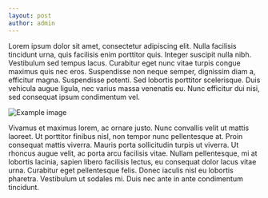 ```yaml
---
layout: post
author: admin
---
```

Lorem ipsum dolor sit amet, consectetur adipiscing elit. Nulla facilisis tincidunt urna, quis facilisis enim porttitor quis. Integer suscipit nulla nibh. Vestibulum sed tempus lacus. Curabitur eget nunc vitae turpis congue maximus quis nec eros. Suspendisse non neque semper, dignissim diam a, efficitur magna. Suspendisse potenti. Sed lobortis porttitor scelerisque. Duis vehicula augue ligula, nec varius massa venenatis eu. Nunc efficitur dui nisi, sed consequat ipsum condimentum vel.

![Example image](https://picsum.photos/200/300)

Vivamus et maximus lorem, ac ornare justo. Nunc convallis velit ut mattis laoreet. Ut porttitor finibus nisl, non tempor nunc pellentesque at. Proin consequat mattis viverra. Mauris porta sollicitudin turpis ut viverra. Ut rhoncus augue velit, ac porta arcu facilisis vitae. Nullam pellentesque, mi at lobortis lacinia, sapien libero facilisis lectus, eu consequat dolor lacus vitae urna. Curabitur eget pellentesque felis. Donec iaculis nisl eu lobortis pharetra. Vestibulum ut sodales mi. Duis nec ante in ante condimentum tincidunt.
